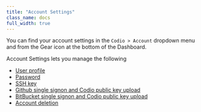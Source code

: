 ```yaml
---
title: "Account Settings"
class_name: docs
full_width: true
---
```


You can find your account settings in the `Codio > Account` dropdown menu and from the Gear icon at the bottom of the Dashboard.

Account Settings lets you manage the following

- [User profile](/docs/dashboard/account/general/)
- [Password](/docs/dashboard/account/password)
- [SSH key](/docs/dashboard/account/publickey)
- [Github single signon and Codio public key upload](/docs/dashboard/account/github)
- [BitBucket single signon and Codio public key upload](/docs/dashboard/account/bitbucket)
- [Account deletion](/docs/dashboard/account/delete)





